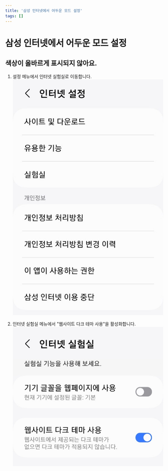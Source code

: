 ```yaml
---
title: '삼성 인터넷에서 어두운 모드 설정'
tags: []
---
```


# 삼성 인터넷에서 어두운 모드 설정

## 색상이 올바르게 표시되지 않아요.

1. 설정 메뉴에서 인터넷 실험실로 이동합니다.
![Markdown logo](/images/screenshots/samsung-internet-use-website-dark-theme-01.png)

2. 인터넷 실험실 메뉴에서 "웹사이트 다크 테마 사용"을 활성화합니다.
![Markdown logo](/images/screenshots/samsung-internet-use-website-dark-theme-02.png)
